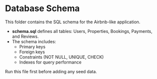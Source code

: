 # Database Schema

This folder contains the SQL schema for the Airbnb-like application.

- **schema.sql** defines all tables: Users, Properties, Bookings, Payments, and Reviews.
- The schema includes:
  - Primary keys
  - Foreign keys
  - Constraints (NOT NULL, UNIQUE, CHECK)
  - Indexes for query performance

Run this file first before adding any seed data.
